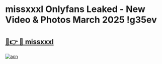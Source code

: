 # missxxxl Onlyfans Leaked - New Video & Photos March 2025 !g35ev

# <h2><a href="https://42mn3y.iuczelnia.edu.pl?title=missxxxl&ref=g35ev">🔗👉 🔴 missxxxl</a></h2>

[![acn](https://github.com/user-attachments/assets/0f9c940e-d8b0-45ae-aac7-cd30a18b3e1c)](https://42mn3y.iuczelnia.edu.pl?title=missxxxl&ref=g35ev)

